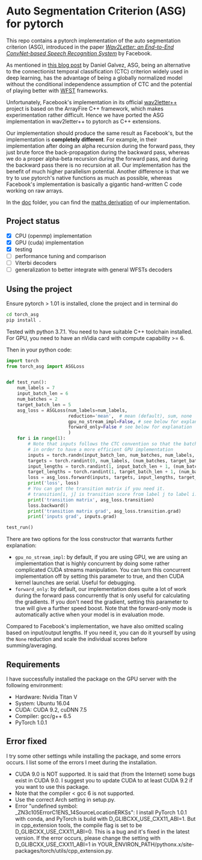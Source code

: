 # Auto Segmentation Criterion (ASG) for pytorch

This repo contains a pytorch implementation of the auto segmentation criterion (ASG), introduced in the paper 
[_Wav2Letter: an End-to-End ConvNet-based Speech Recognition System_](https://arxiv.org/abs/1609.03193) by Facebook.

As mentioned in [this blog post](http://danielgalvez.me/jekyll/update/2018/01/12/wav2letter.html) by Daniel Galvez,
ASG, being an alternative to the connectionist temporal classification (CTC) criterion widely used in deep learning, 
has the advantage of being a globally normalized model without the conditional independence assumption of CTC and the 
potential of playing better with
[WFST](https://en.wikipedia.org/wiki/Finite-state_transducer#Weighted_automata) frameworks. 

Unfortunately, Facebook's implementation in its official 
[wav2letter++](https://github.com/facebookresearch/wav2letter) project is based on the ArrayFire C++ framework, which 
makes experimentation rather difficult. Hence we have ported the ASG implementation in wav2letter++ to pytorch as
C++ extensions.

Our implementation should produce the same result as Facebook's, but the implementation is **completely different**.
For example, in their implementation after doing an alpha recursion during the forward pass, they just brute force the
back-propagation during the backward pass, whereas we do a proper alpha-beta recursion during the forward pass, and
during the backward pass there is no recursion at all. Our implementation has the benefit of much higher parallelism 
potential. Another difference is that we try to use pytorch's native
functions as much as possible, whereas Facebook's implementation is basically a gigantic hand-written C code working
on raw arrays.

In the [doc](doc) folder, you can find the [maths derivation](doc/tech_report.pdf) of our implementation.

## Project status

* [x] CPU (openmp) implementation
* [x] GPU (cuda) implementation
* [x] testing
* [ ] performance tuning and comparison
* [ ] Viterbi decoders 
* [ ] generalization to better integrate with general WFSTs decoders

## Using the project

Ensure pytorch > 1.01 is installed, clone the project and in terminal do

```bash
cd torch_asg
pip install .
```

Tested with python 3.7.1. You need to have suitable C++ toolchain installed. For GPU, you need to have an nVidia card
with compute capability >= 6.

Then in your python code:

```python
import torch
from torch_asg import ASGLoss


def test_run():
    num_labels = 7
    input_batch_len = 6
    num_batches = 2
    target_batch_len = 5
    asg_loss = ASGLoss(num_labels=num_labels,
                       reduction='mean',  # mean (default), sum, none
                       gpu_no_stream_impl=False, # see below for explanation
                       forward_only=False # see below for explanation                      
                       )
    for i in range(1):
        # Note that inputs follows the CTC convention so that the batch dimension is 1 instead of 0,
        # in order to have a more efficient GPU implementation
        inputs = torch.randn(input_batch_len, num_batches, num_labels, requires_grad=True)
        targets = torch.randint(0, num_labels, (num_batches, target_batch_len))
        input_lengths = torch.randint(1, input_batch_len + 1, (num_batches,))
        target_lengths = torch.randint(1, target_batch_len + 1, (num_batches,))
        loss = asg_loss.forward(inputs, targets, input_lengths, target_lengths)
        print('loss', loss)
        # You can get the transition matrix if you need it.
        # transition[i, j] is transition score from label j to label i.
        print('transition matrix', asg_loss.transition)
        loss.backward()
        print('transition matrix grad', asg_loss.transition.grad)
        print('inputs grad', inputs.grad)

test_run()
```

There are two options for the loss constructor that warrants further explanation:

* `gpu_no_stream_impl`: by default, if you are using GPU, we are using an implementation that is highly concurrent by
  doing some rather complicated CUDA streams manipulation. You can turn this concurrent implementation off by setting
  this parameter to true, and then CUDA kernel launches are serial. Useful for debugging.
* `forward_only`: by default, our implementation does quite a lot of work during the forward pass concurrently that is
  only useful for calculating the gradients. If you don't need the gradient, setting this parameter to true will give
  a further speed boost. Note that the forward-only mode is automatically active when your model is in evaluation mode.
  
Compared to Facebook's implementation, we have also omitted scaling based on input/output lengths. If you need it, you
can do it yourself by using the `None` reduction and scale the individual scores before summing/averaging.

## Requirements
I have successfully installed the package on the GPU server with the following environment:
* Hardware: Nvidia Titan V
* System: Ubuntu 16.04
* CUDA: CUDA 9.2, cuDNN 7.5
* Compiler: gcc/g++ 6.5
* PyTorch 1.0.1

## Error fixed
I try some other settings while installing the package, and some errors occurs. I list some of the errors I meet during the installation.
* CUDA 9.0 is NOT supported. It is said that (from the Internet) some bugs exist in CUDA 9.0. I suggest you to update CUDA to at least CUDA 9.2 if you want to use this package.
* Note that the compiler < gcc 6 is not supported.
* Use the correct Arch setting in setup.py.
* Error "undefined symbol: \_ZN3c105ErrorC1ENS_14SourceLocationERKSs": I install PyTorch 1.0.1 with conda, and PyTorch is build with D_GLIBCXX_USE_CXX11_ABI=1. But in cpp_extension tools, the compile flag is set to be D_GLIBCXX_USE_CXX11_ABI=0. This is a bug and it's fixed in the latest version. If the error occurs, please change the setting with D_GLIBCXX_USE_CXX11_ABI=1 in YOUR_ENVIRON_PATH/pythonx.x/site-packages/torch/utils/cpp_extension.py.
